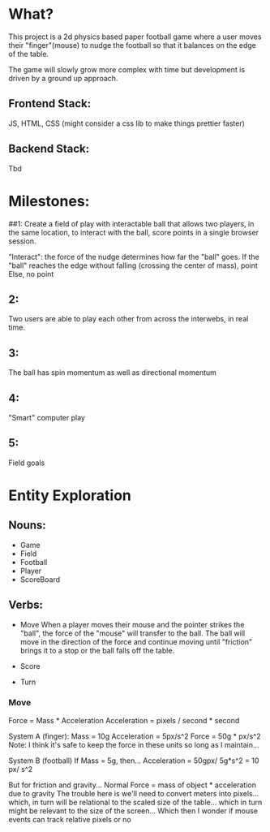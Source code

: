 # What?
This project is a 2d physics based paper football game where a user moves their "finger"(mouse)
to nudge the football so that it balances on the edge of the table. 

The game will slowly grow more complex with time but development is driven by a ground up approach. 


## Frontend Stack:
JS, HTML, CSS (might consider a css lib to make things prettier faster)

## Backend Stack:
Tbd

# Milestones:
##1:
Create a field of play with interactable ball that allows two players, in the same location, to interact
with the ball, score points in a single browser session.

"Interact": the force of the nudge determines how far the "ball" goes.
If the "ball" reaches the edge without falling (crossing the center of mass), point
Else, no point 

## 2:
Two users are able to play each other from across the interwebs, in real time. 

## 3:
The ball has spin momentum as well as directional momentum

## 4:
"Smart" computer play

## 5: 
Field goals

# Entity Exploration
## Nouns:
- Game
- Field
- Football
- Player
- ScoreBoard


## Verbs:
- Move
When a player moves their mouse and the pointer strikes the "ball", the force of the "mouse" will
transfer to the ball. The ball will move in the direction of the force and continue moving until
"friction" brings it to a stop or the ball falls off the table.

- Score

- Turn




### Move
Force = Mass * Acceleration
Acceleration = pixels / second * second

System A (finger):
Mass = 10g
Acceleration = 5px/s^2
Force = 50g * px/s^2
Note: I think it's safe to keep the force in these
units so long as I maintain...

System B (football)
If Mass = 5g, then...
Acceleration = 50gpx/ 5g*s^2 = 10 px/ s^2
 
But for friction and gravity...
Normal Force = mass of object * acceleration due to gravity
The trouble here is we'll need to convert meters into pixels...
which, in turn will be relational to the scaled size of the table...
which in turn might be relevant to the size of the screen...
Which then I wonder if mouse events can track relative pixels or no




